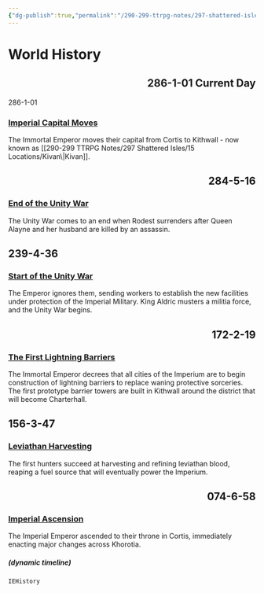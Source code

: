 ```yaml
---
{"dg-publish":true,"permalink":"/290-299-ttrpg-notes/297-shattered-isles/13-calendar/si-timeline/"}
---
```



# World History

<!--TIMELINE BEGIN tags='IEHistory'--><div class="timeline"><div class="timeline-container timeline-right"><h2 style="text-align: right;">286-1-01 Current Day</h2><div class="timeline-event-list" style="display: block"><div class="timeline-card cyan">
</div></div></div><div class="timeline-container timeline-left">286-1-01<div class="timeline-event-list" style="display: block"><div class="timeline-card cyan"><article><h3><a class="internal-link" href="/290-299 TTRPG Notes/297 Shattered Isles/13 Calendar/13.01 Events/Imperial Capital Moves.md">Imperial Capital Moves</a></h3></article><p> 
	The Immortal Emperor moves their capital from Cortis to Kithwall - now known as [[290-299 TTRPG Notes/297 Shattered Isles/15 Locations/Kivan\|Kivan]].
</p></div></div></div><div class="timeline-container timeline-right"><h2 style="text-align: right;">284-5-16</h2><div class="timeline-event-list" style="display: block"><div class="timeline-card cyan"><article><h3><a class="internal-link" href="/290-299 TTRPG Notes/297 Shattered Isles/13 Calendar/13.01 Events/End of the Unity War.md">End of the Unity War</a></h3></article><p> 
	The Unity War comes to an end when Rodest surrenders after Queen Alayne and her husband are killed by an assassin.
</p></div></div></div><div class="timeline-container timeline-left"><h2>239-4-36</h2><div class="timeline-event-list" style="display: block"><div class="timeline-card cyan"><article><h3><a class="internal-link" href="/290-299 TTRPG Notes/297 Shattered Isles/13 Calendar/13.01 Events/Start of the Unity War.md">Start of the Unity War</a></h3></article><p> 
	The Emperor ignores them, sending workers to establish the new facilities under protection of the Imperial Military. King Aldric musters a militia force, and the Unity War begins.
</p></div></div></div><div class="timeline-container timeline-right"><h2 style="text-align: right;">172-2-19</h2><div class="timeline-event-list" style="display: block"><div class="timeline-card cyan"><article><h3><a class="internal-link" href="/290-299 TTRPG Notes/297 Shattered Isles/13 Calendar/13.01 Events/Lightning Barriers.md">The First Lightning Barriers</a></h3></article><p> 
	The Immortal Emperor decrees that all cities of the Imperium are to begin construction of lightning barriers to replace waning protective sorceries. The first prototype barrier towers are built in Kithwall around the district that will become Charterhall.
</p></div></div></div><div class="timeline-container timeline-left"><h2>156-3-47</h2><div class="timeline-event-list" style="display: block"><div class="timeline-card cyan"><article><h3><a class="internal-link" href="/290-299 TTRPG Notes/297 Shattered Isles/13 Calendar/13.01 Events/Leviathan Blood.md">Leviathan Harvesting</a></h3></article><p> 
	The first hunters succeed at harvesting and refining leviathan blood, reaping a fuel source that will eventually power the Imperium.
</p></div></div></div><div class="timeline-container timeline-right"><h2 style="text-align: right;">074-6-58</h2><div class="timeline-event-list" style="display: block"><div class="timeline-card cyan"><article><h3><a class="internal-link" href="/290-299 TTRPG Notes/297 Shattered Isles/13 Calendar/13.01 Events/Imperial Ascencion.md">Imperial Ascension</a></h3></article><p> 
	The Imperial Emperor ascended to their throne in Cortis, immediately enacting major changes across Khorotia.
</p></div></div></div></div><!--TIMELINE END-->

##### (dynamic timeline)

```timeline
IEHistory
```